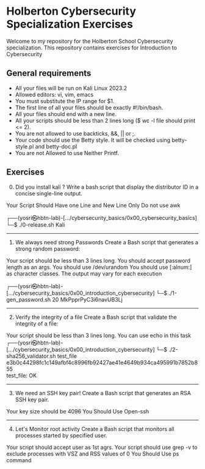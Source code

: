 # Holberton Cybersecurity Specialization Exercises

Welcome to my repository for the Holberton School Cybersecurity specialization. This repository contains exercises for Introduction to Cybersecurity

## General requirements

- All your files will be run on Kali Linux 2023.2
- Allowed editors: vi, vim, emacs
- You must substitute the IP range for $1.
- The first line of all your files should be exactly #!/bin/bash.
- All your files should end with a new line.
- All your scripts should be less than 2 lines long ($ wc -l file should print <= 2).
- You are not allowed to use backticks, &&, || or ;.
- Your code should use the Betty style. It will be checked using betty-style.pl and betty-doc.pl
- You are not Allowed to use Neither Printf.

## Exercises

0. Did you install kali ?
Write a bash script that display the distributor ID in a concise single-line output.

Your Script Should Have one Line and New Line Only
Do not use awk

┌──(yosri㉿hbtn-lab)-[…/cybersecurity_basics/0x00_cybersecurity_basics]
└─$ ./0-release.sh
Kali

----------------------------------------------------------------------------------------

1. We always need strong Passwords
Create a Bash script that generates a strong random password:

Your script should be less than 3 lines long.
You should accept password length as an args.
You should use /dev/urandom
You should use [:alnum:] as character classes.
The output may vary for each execution

┌──(yosri㉿hbtn-lab)-[…/cybersecurity_basics/0x00_introduction_cybersecurity]
└─$ ./1-gen_password.sh 20
MkPpprPyC3i6navUB3Lj

----------------------------------------------------------------------------------------

2. Verify the integrity of a file
Create a Bash script that validate the integrity of a file:

Your script should be less than 3 lines long.
You can use echo in this task
┌──(yosri㉿hbtn-lab)-[…/cybersecurity_basics/0x00_introduction_cybersecurity]
└─$ ./2-sha256_validator.sh test_file e3b0c44298fc1c149afbf4c8996fb92427ae41e4649b934ca495991b7852b855             
test_file: OK

----------------------------------------------------------------------------------------

3. We need an SSH key pair!
Create a Bash script that generates an RSA SSH key pair.

Your key size should be 4096
You Should Use Open-ssh

----------------------------------------------------------------------------------------

4. Let's Monitor root activity
Create a Bash script that monitors all processes started by specified user.

Your script should accept user as 1st agrs.
Your script should use grep -v to exclude processes with VSZ and RSS values of 0
You Should Use ps command
